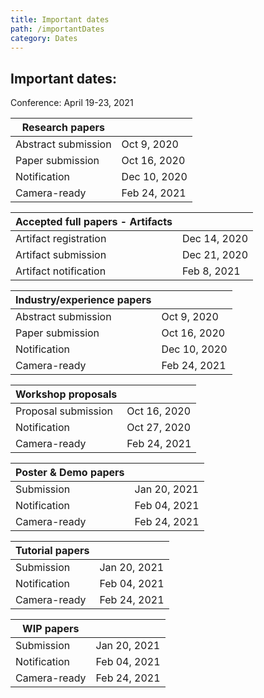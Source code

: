 ```yaml
---
title: Important dates
path: /importantDates
category: Dates
---
```


## Important dates:

Conference: April 19-23, 2021

| Research papers     |              |
| ------------------- | ------------ |
| Abstract submission | Oct 9, 2020  |
| Paper submission    | Oct 16, 2020 |
| Notification        | Dec 10, 2020 |
| Camera-ready        | Feb 24, 2021 |

| Accepted full papers - Artifacts |              |
| -------------------------------- | ------------ |
| Artifact registration            | Dec 14, 2020 |
| Artifact submission              | Dec 21, 2020 |
| Artifact notification            | Feb 8, 2021  |

| Industry/experience papers |              |
| -------------------------- | ------------ |
| Abstract submission        | Oct 9, 2020  |
| Paper submission           | Oct 16, 2020 |
| Notification               | Dec 10, 2020 |
| Camera-ready               | Feb 24, 2021 |

| Workshop proposals  |              |
| ------------------- | ------------ |
| Proposal submission | Oct 16, 2020 |
| Notification        | Oct 27, 2020 |
| Camera-ready        | Feb 24, 2021 |

| Poster & Demo papers |              |
| -------------------- | ------------ |
| Submission           | Jan 20, 2021 |
| Notification         | Feb 04, 2021 |
| Camera-ready         | Feb 24, 2021 |

| Tutorial papers |              |
| --------------- | ------------ |
| Submission      | Jan 20, 2021 |
| Notification    | Feb 04, 2021 |
| Camera-ready    | Feb 24, 2021 |

| WIP papers   |              |
| ------------ | ------------ |
| Submission   | Jan 20, 2021 |
| Notification | Feb 04, 2021 |
| Camera-ready | Feb 24, 2021 |
